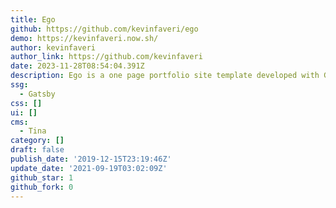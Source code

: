 ```yaml
---
title: Ego
github: https://github.com/kevinfaveri/ego
demo: https://kevinfaveri.now.sh/
author: kevinfaveri
author_link: https://github.com/kevinfaveri
date: 2023-11-28T08:54:04.391Z
description: Ego is a one page portfolio site template developed with Gatsby + TinaCMS.
ssg:
  - Gatsby
css: []
ui: []
cms:
  - Tina
category: []
draft: false
publish_date: '2019-12-15T23:19:46Z'
update_date: '2021-09-19T03:02:09Z'
github_star: 1
github_fork: 0
---
```

